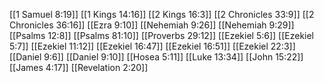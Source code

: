 [[1 Samuel 8:19]]
[[1 Kings 14:16]]
[[2 Kings 16:3]]
[[2 Chronicles 33:9]]
[[2 Chronicles 36:16]]
[[Ezra 9:10]]
[[Nehemiah 9:26]]
[[Nehemiah 9:29]]
[[Psalms 12:8]]
[[Psalms 81:10]]
[[Proverbs 29:12]]
[[Ezekiel 5:6]]
[[Ezekiel 5:7]]
[[Ezekiel 11:12]]
[[Ezekiel 16:47]]
[[Ezekiel 16:51]]
[[Ezekiel 22:3]]
[[Daniel 9:6]]
[[Daniel 9:10]]
[[Hosea 5:11]]
[[Luke 13:34]]
[[John 15:22]]
[[James 4:17]]
[[Revelation 2:20]]

